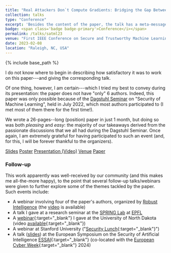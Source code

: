 ```yaml
---
title: "Real Attackers Don`t Compute Gradients: Bridging the Gap Between Adversarial ML Research and Practice"
collection: talks
type: "Conference"
excerpt: 'Besides the content of the paper, the talk has a meta-message.'
badge: <span class='badge badge-primary'>Conference</i></span>
permalink: /talks/satml23
venue: "First IEEE Conference on Secure and Trustworthy Machine Learning"
date: 2023-02-08
location: "Raleigh, NC, USA"
---
```

{% include base_path %}

I do not know where to begin in describing how satisfactory it was to work on this paper---and giving the corresponding talk. 

Of one thing, however, I am certain---which I tried my best to convey during its presentation: the paper does not have "only" 6 authors. Indeed, this paper was only possible because of the [Dagstuhl Seminar](https://www.dagstuhl.de/en/seminars/seminar-calendar/seminar-details/22281) on "Security of Machine Learning", held in July 2022, which most authors participated to (I met most of them there for the first time!).

We wrote a 26-pages--long (position) paper in just 1 month, but doing so was both _pleasing_ and _easy_: the majority of our takeaways derived from the passionate discussions that we all had during the Dagstuhl Seminar. Once again, I am extremely grateful for having participated to such an event (and, for this, I will be forever thankful to the organizers).



<a class="btn btn-outline-primary my-1 mr-1 btn-sm" href="{{ base_path }}/files/talks/satml23.pdf" target="_blank" rel="noopener">Slides</a>
<a class="btn btn-outline-primary my-1 mr-1 btn-sm" href="{{ base_path }}/files/talks/satml23_poster.pdf" target="_blank" rel="noopener">Poster</a>
<a class="btn btn-outline-primary my-1 mr-1 btn-sm" href="https://www.youtube.com/watch?v=hDz3xWAEV_o" target="_blank" rel="noopener">Presentation (Video)</a>
<a class="btn btn-outline-primary my-1 mr-1 btn-sm" href="https://satml.org/" target="_blank" rel="noopener">Venue</a>
<a class="btn btn-outline-primary my-1 mr-1 btn-sm" href="{{base_path}}/publications/satml23" rel="noopener">Paper</a>


### Follow-up

This work apparently was well-received by our community (and this makes me all-the-more happy), to the point that several follow-up talks/webinars were given to further explore some of the themes tackled by the paper. Such events include:

* A webinar involving four of the paper's authors, organized by [Robust Intelligence](https://us06web.zoom.us/webinar/register/9716757880895/WN_b5VZdl8jQ4uMJzDTe0y1LQ) (the [video](https://www.youtube.com/watch?v=6ZQli55AKwQ) is available)
* A talk I gave at a research seminar at the [SPRING Lab](https://spring.epfl.ch/research/) at [EPFL](https://www.epfl.ch/en/)
* A [webinar](https://calendar.und.edu/event/c2srair_initiative_-_virtual_colloquia_series_on_cybersecurity_and_artificial_intelligence_7121){:target="_blank"} I gave at the University of North Dakota (video [available](https://www.youtube.com/watch?v=BxvmNlddPoE){:target="_blank"})
* A webinar at Stanford University ("[Security Lunch](https://securitylunch.stanford.edu/){:target="_blank"}")
* A talk (<a href="{{base_path}}/talks/cyberweek24" rel="noopener">slides</a>) at the European Symposium on the Security of Artificial Intelligence [ESSAI](https://essai-conference.eu/){:target="_blank"} (co-located with the [European Cyber Week](https://www.european-cyber-week.eu/en){:target="_blank"} 2024)